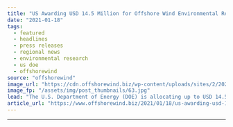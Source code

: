 ```yaml
---
title: "US Awarding USD 14.5 Million for Offshore Wind Environmental Research"
date: "2021-01-18"
tags: 
  - featured
  - headlines
  - press releases
  - regional news
  - environmental research
  - us doe
  - offshorewind
source: "offshorewind"
image_url: "https://cdn.offshorewind.biz/wp-content/uploads/sites/2/2021/01/18090004/US-Awarding-USD-14.5-Million-for-Offshore-Wind-Environmental-Research.jpg"
image_fp: "/assets/img/post_thumbnails/63.jpg"
lead: "The U.S. Department of Energy (DOE) is allocating up to USD 14.5 million for"
article_url: "https://www.offshorewind.biz/2021/01/18/us-awarding-usd-14-5-million-for-offshore-wind-environmental-research/"
---
```


---
